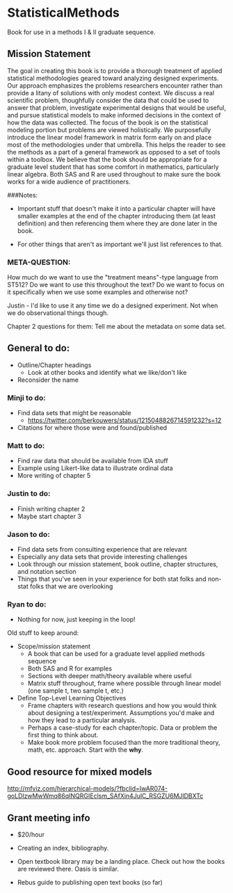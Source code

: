 # StatisticalMethods
Book for use in a methods I &amp; II graduate sequence.


## Mission Statement  

The goal in creating this book is to provide a thorough treatment of applied statistical methodologies geared toward analyzing designed experiments.  Our approach emphasizes the problems researchers encounter rather than provide a litany of solutions with only modest context. We discuss a real scientific problem, thoughfully consider the data that could be used to answer that problem, investigate experimental designs that would be useful, and pursue statistical models to make informed decisions in the context of how the data was collected.  The focus of the book is on the statistical modeling portion but problems are viewed holistically.  We purposefully introduce the linear model framework in matrix form early on and place most of the methodologies under that umbrella.  This helps the reader to see the methods as a part of a general framework as opposed to a set of tools within a toolbox.  We believe that the book should be appropriate for a graduate level student that has some comfort in mathematics, particularly linear algebra.  Both SAS and R are used throughout to make sure the book works for a wide audience of practitioners.  

###Notes:

- Important stuff that doesn't make it into a particular chapter will have smaller examples at the end of the chapter introducing them (at least definition) and then referencing them where they are done later in the book.

- For other things that aren't as important we'll just list references to that.

### META-QUESTION:
How much do we want to use the "treatment means"-type language from ST512? Do we want to use this throughout the text? Do we want to focus on it specifically when we use some examples and otherwise not? 

Justin - I'd like to use it any time we do a designed experiment. Not when we do observational things though.  

Chapter 2 questions for them: Tell me about the metadata on some data set.


## General to do:  

 - Outline/Chapter headings  
     + Look at other books and identify what we like/don't like  
 - Reconsider the name

### Minji to do:  
 - Find data sets that might be reasonable  
     + https://twitter.com/berkouwers/status/1215048826714591232?s=12  
 - Citations for where those were and found/published  

### Matt to do:  
 - Find raw data that should be available from IDA stuff
 - Example using Likert-like data to illustrate ordinal data 
 - More writing of chapter 5 
 
### Justin to do:  
 - Finish writing chapter 2  
 - Maybe start chapter 3  
 
 
### Jason to do:  
 - Find data sets from consulting experience that are relevant   
 - Especially any data sets that provide interesting challenges  
 - Look through our mission statement, book outline, chapter structures, and notation section  
 - Things that you've seen in your experience for both stat folks and non-stat folks that we are overlooking
 
 
### Ryan to do:  
 - Nothing for now, just keeping in the loop!
 

Old stuff to keep around:  
- Scope/mission statement  
     + A book that can be used for a graduate level applied methods sequence  
     + Both SAS and R for examples
     + Sections with deeper math/theory available where useful  
     + Matrix stuff throughout, frame where possible through linear model (one sample t, two sample t, etc.)  
- Define Top-Level Learning Objectives  
     + Frame chapters with research questions and how you would think about designing a test/experiment.  Assumptions you'd make and how they lead to a particular analysis.  
     + Perhaps a case-study for each chapter/topic. Data or problem the first thing to think about.  
     + Make book more problem focused than the more traditional theory, math, etc. approach.  Start with the **why**.  

 
 
 ## Good resource for mixed models
 http://mfviz.com/hierarchical-models/?fbclid=IwAR074-goLDlzwMwWmq86qINQRGIEclsm_SAfXin4JulC_RSGZU6MJlDBXTc  
 
 
 ## Grant meeting info
 
- $20/hour
 
- Creating an index, bibliography.
 
- Open textbook library may be a landing place.  Check out how the books are reviewed there.
 Oasis is similar.

- Rebus guide to publishing open text books (so far)
